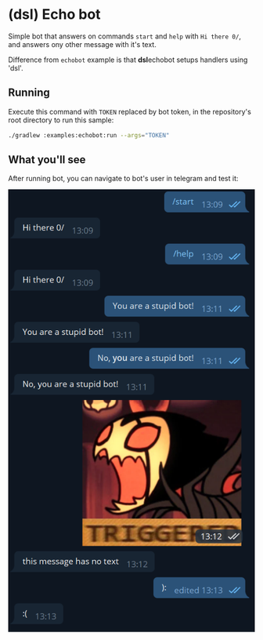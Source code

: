 # (dsl) Echo bot

Simple bot that answers on commands `start` and `help` with `Hi there 0/`, and answers ony other message with it's text.

Difference from `echobot` example is that **dsl**echobot setups handlers using 'dsl'.

## Running

Execute this command with `TOKEN` replaced by bot token, in the repository's root directory to run this sample:

```bash
./gradlew :examples:echobot:run --args="TOKEN"
```  

## What you'll see

After running bot, you can navigate to bot's user in telegram and test it:

![dialog](../../resources/dialog_with_echobot.png)